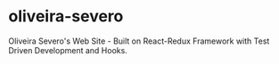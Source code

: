 # oliveira-severo
Oliveira Severo's Web Site - Built on React-Redux Framework with Test Driven Development and Hooks.   
